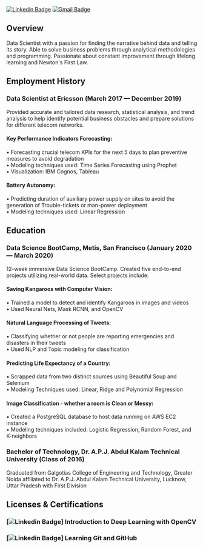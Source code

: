 [![Linkedin Badge](https://i.imgur.com/USA1bgH.png?1)](https://www.linkedin.com/in/vijayendra-vashisth/)
[![Gmail Badge](https://i.imgur.com/cHzBpTN.jpg?1)](mailto:vijayendraaryan@gmail.com)
## Overview
Data Scientist with a passion for finding the narrative behind data and telling its story. Able to solve business problems through analytical methodologies and programming. Passionate about constant improvement through lifelong learning and Newton's First Law.

## Employment History
### Data Scientist at Ericsson (March 2017 — December 2019)
Provided accurate and tailored data research, statistical analysis, and trend analysis to help identify potential business obstacles and prepare solutions for different telecom networks.
#### Key Performance Indicators Forecasting:
• Forecasting crucial telecom KPIs for the next 5 days to plan preventive measures to avoid degradation
<br>• Modeling techniques used: Time Series Forecasting using Prophet
<br>• Visualization: IBM Cognos, Tableau
#### Battery Autonomy:
• Predicting duration of auxiliary power supply on sites to avoid the generation of Trouble-tickets or man-power deployment
<br>• Modeling techniques used: Linear Regression

## Education
### Data Science BootCamp, Metis, San Francisco (January 2020 — March 2020)
12-week immersive Data Science BootCamp. Created five end-to-end projects utilizing real-world data. Select projects include:
#### Saving Kangaroos with Computer Vision:
• Trained a model to detect and identify Kangaroos in images and videos
<br>• Used Neural Nets, Mask RCNN, and OpenCV
#### Natural Language Processing of Tweets:
• Classifying whether or not people are reporting emergencies and disasters in their tweets
<br>• Used NLP and Topic modeling for classification
#### Predicting Life Expectancy of a Country:
• Scrapped data from two distinct sources using Beautiful Soup and Selenium
<br>• Modeling Techniques used: Linear, Ridge and Polynomial Regression
#### Image Classification - whether a room is Clean or Messy:
• Created a PostgreSQL database to host data running on AWS EC2 instance
<br>• Modeling techniques included: Logistic Regression, Random Forest, and K-neighbors

### Bachelor of Technology, Dr. A.P.J. Abdul Kalam Technical University (Class of 2016)
Graduated from Galgotias College of Engineering and Technology, Greater Noida affiliated to Dr. A.P.J. Abdul Kalam Technical University, Lucknow, Uttar Pradesh with First Division

## Licenses & Certifications
### [![Linkedin Badge](https://i.imgur.com/8e4Gc7f.png)] Introduction to Deep Learning with OpenCV
### [![Linkedin Badge](https://i.imgur.com/8e4Gc7f.png)] Learning Git and GitHub

